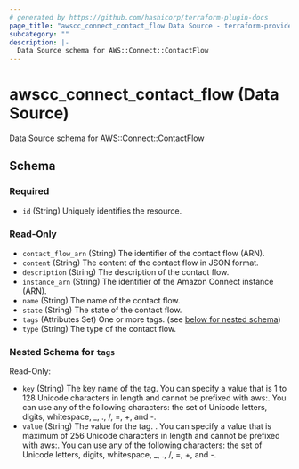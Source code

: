 ```yaml
---
# generated by https://github.com/hashicorp/terraform-plugin-docs
page_title: "awscc_connect_contact_flow Data Source - terraform-provider-awscc"
subcategory: ""
description: |-
  Data Source schema for AWS::Connect::ContactFlow
---
```


# awscc_connect_contact_flow (Data Source)

Data Source schema for AWS::Connect::ContactFlow



<!-- schema generated by tfplugindocs -->
## Schema

### Required

- `id` (String) Uniquely identifies the resource.

### Read-Only

- `contact_flow_arn` (String) The identifier of the contact flow (ARN).
- `content` (String) The content of the contact flow in JSON format.
- `description` (String) The description of the contact flow.
- `instance_arn` (String) The identifier of the Amazon Connect instance (ARN).
- `name` (String) The name of the contact flow.
- `state` (String) The state of the contact flow.
- `tags` (Attributes Set) One or more tags. (see [below for nested schema](#nestedatt--tags))
- `type` (String) The type of the contact flow.

<a id="nestedatt--tags"></a>
### Nested Schema for `tags`

Read-Only:

- `key` (String) The key name of the tag. You can specify a value that is 1 to 128 Unicode characters in length and cannot be prefixed with aws:. You can use any of the following characters: the set of Unicode letters, digits, whitespace, _, ., /, =, +, and -.
- `value` (String) The value for the tag. . You can specify a value that is maximum of 256 Unicode characters in length and cannot be prefixed with aws:. You can use any of the following characters: the set of Unicode letters, digits, whitespace, _, ., /, =, +, and -.
